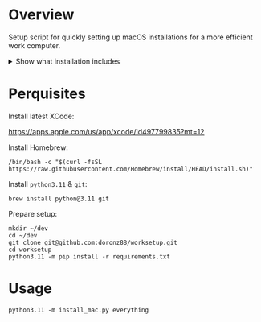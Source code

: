 # Overview

Setup script for quickly setting up macOS installations for a more efficient work computer.

<details>
<summary>Show what installation includes</summary>

- git
- git-lfs
- python3.9 & tk
- python3.11 & tk
- jq
- ipsw
- cmake
- ripgrep
- libffi
- defaultbrowser
- bat
- fzf
- xonsh
- wget
- htop
- ncdu
- watch
- bash-completion
- node
- drawio
- dockutil
- iTerm
- PyCharm CE
- Visual Studio Code
- Sublime Text
- DB Browser for SQLite
- Google Chrome
- Wireshark
- Rectangle
- Discord
- Flycut

</details>

# Perquisites

Install latest XCode:

https://apps.apple.com/us/app/xcode/id497799835?mt=12

Install Homebrew:

```shell
/bin/bash -c "$(curl -fsSL https://raw.githubusercontent.com/Homebrew/install/HEAD/install.sh)"
```

Install `python3.11` & `git`:

```shell
brew install python@3.11 git
```

Prepare setup:

```shell
mkdir ~/dev
cd ~/dev
git clone git@github.com:doronz88/worksetup.git
cd worksetup
python3.11 -m pip install -r requirements.txt
```

# Usage

```shell
python3.11 -m install_mac.py everything
```
